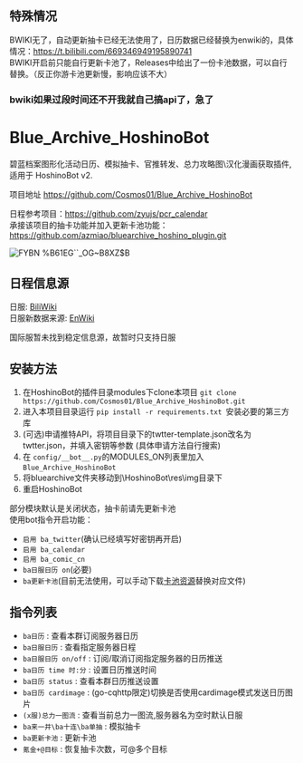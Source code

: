 ## 特殊情况
BWIKI无了，自动更新抽卡已经无法使用了，日历数据已经替换为enwiki的，具体情况：https://t.bilibili.com/669346949195890741    
BWIKI开启前只能自行更新卡池了，Releases中给出了一份卡池数据，可以自行替换。（反正你游卡池更新慢，影响应该不大）
### bwiki如果过段时间还不开我就自己搞api了，急了

# Blue_Archive_HoshinoBot
碧蓝档案图形化活动日历、模拟抽卡、官推转发、总力攻略图\汉化漫画获取插件, 适用于 HoshinoBot v2.  

项目地址 https://github.com/Cosmos01/Blue_Archive_HoshinoBot  

日程参考项目：https://github.com/zyujs/pcr_calendar  
承接该项目的抽卡功能并加入更新卡池功能：https://github.com/azmiao/bluearchive_hoshino_plugin.git

![FYBN %B61EG``_OG~B8XZ$B](https://user-images.githubusercontent.com/37209685/165712652-5b221387-f0cc-41c2-9b6c-9b6b76063ed5.PNG)

## 日程信息源
日服: [BiliWiki](https://wiki.biligame.com/bluearchive/%E9%A6%96%E9%A1%B5)  
日服新数据来源: [EnWiki](https://bluearchive.wiki/wiki/Main_Page)

国际服暂未找到稳定信息源，故暂时只支持日服


## 安装方法

1. 在HoshinoBot的插件目录modules下clone本项目 `git clone https://github.com/Cosmos01/Blue_Archive_HoshinoBot.git`
2. 进入本项目目录运行 `pip install -r requirements.txt `安装必要的第三方库
3. (可选)申请推特API，将项目目录下的twtter-template.json改名为twtter.json，并填入密钥等参数 (具体申请方法自行搜索)
4. 在 `config/__bot__.py`的MODULES_ON列表里加入 `Blue_Archive_HoshinoBot`
5. 将bluearchive文件夹移动到\HoshinoBot\res\img目录下
6. 重启HoshinoBot

部分模块默认是关闭状态，抽卡前请先更新卡池  
使用bot指令开启功能：  
- `启用 ba_twitter`(确认已经填写好密钥再开启)
- `启用 ba_calendar`
- `启用 ba_comic_cn`
- `ba日服日历 on`(必要)
- `ba更新卡池`(目前无法使用，可以手动下载[卡池资源](https://github.com/Cosmos01/Blue_Archive_HoshinoBot/releases)替换对应文件)


## 指令列表
- `ba日历` : 查看本群订阅服务器日历
- `ba日服日历` : 查看指定服务器日程
- `ba日服日历 on/off` : 订阅/取消订阅指定服务器的日历推送
- `ba日历 time 时:分` : 设置日历推送时间
- `ba日历 status` : 查看本群日历推送设置
- `ba日历 cardimage` : (go-cqhttp限定)切换是否使用cardimage模式发送日历图片
- `(x服)总力一图流` : 查看当前总力一图流,服务器名为空时默认日服
- `ba来一井\ba十连\ba单抽` : 模拟抽卡
- `ba更新卡池` : 更新卡池
- `氪金+@目标` : 恢复抽卡次数，可@多个目标

